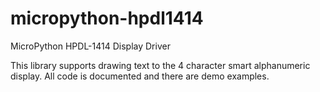 # micropython-hpdl1414
MicroPython HPDL-1414 Display Driver

This library supports drawing text to the 4 character smart alphanumeric display.  All code is documented and there are demo examples.
